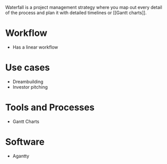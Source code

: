 Waterfall is a project management strategy where you map out every detail of the process and plan it with detailed timelines or [[Gantt charts]].

# Workflow
- Has a linear workflow

# Use cases
* Dreambuilding
* Investor pitching

# Tools and Processes
- Gantt Charts

# Software
* Agantty